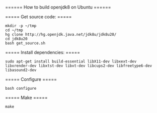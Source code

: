 ====== How to build openjdk8 on Ubuntu ======


===== Get source code: =====

    mkdir -p ~/tmp
    cd ~/tmp
    hg clone http://hg.openjdk.java.net/jdk8u/jdk8u20/
    cd jdk8u20
    bash get_source.sh
===== Install dependencies: =====


    sudo apt-get install build-essential libX11-dev libxext-dev libxrender-dev libxtst-dev libxt-dev libcups2-dev libfreetype6-dev libasound2-dev
  
===== Configure =====
    
    bash configure
  
  ===== Make =====
    
    make


